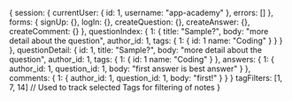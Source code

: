 {
  session: {
    currentUser: {
      id: 1,
      username: "app-academy"
    },
    errors: []
  },
  forms: {
    signUp: {},
    logIn: {},
    createQuestion: {},
    createAnswer: {},
    createComment: {}
  },
  questionIndex: {
    1: {
      title: "Sample?",
      body: "more detail about the question",
      author_id: 1,
      tags: {
        1: {
          id: 1
          name: "Coding"
        }
      }
    }
  },
  questionDetail: {
    id: 1,
    title: "Sample?",
    body: "more detail about the question",
    author_id: 1,
    tags: {
      1: {
        id: 1
        name: "Coding"
      }
    },
    answers: {
      1: {
        author_id: 1,
        question_id: 1,
        body: "first answer is best answer"
      }
    },
    comments: {
      1: {
        author_id: 1,
        question_id: 1,
        body: "first!"
      }
    }
  }
  tagFilters: [1, 7, 14] // Used to track selected Tags for filtering of notes
}
